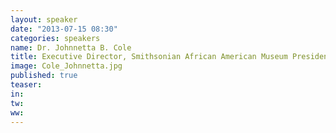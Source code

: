 ```yaml
---
layout: speaker
date: "2013-07-15 08:30"
categories: speakers
name: Dr. Johnnetta B. Cole
title: Executive Director, Smithsonian African American Museum President, Emerita - Spelman College and Bennett College
image: Cole_Johnnetta.jpg
published: true
teaser: 
in:
tw:
ww: 
---
```


